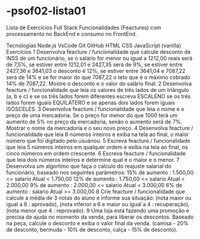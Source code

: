 # -psof02-lista01

Lista de Exercícios Full Stack
Funcionalidades (Feactures) com processamento no BackEnd e consumo no FrontEnd.

Tecnologias
Node.js
VsCode
Git
GitHub
HTML
CSS
JavaScript (vanilla)
Exercícios
1 Desenvolva feacture / funcionalidade que calcule desconto de INSS de um funcionário, se o salário for menor ou igual a 1212,00 reais será de 7,5%, se estiver entre 1212,01 e 2427,35 será de 9%, se estiver entre 2427,36 e 3641,03 o desconto é 12%, se estiver entre 3641,04 e 7087,22 será de 14% e se for maior do que 7087,22 o teto que é o máximo cobrado 14% de 7087,22. Mostre o desconto e o valor do salário final.
2 Desenvolva feacture / funcionalidade que leia os valores de três lados de um triângulo (a, b e c) e se os três lados forem diferentes escreva ESCALENO se os três lados forem iguais EQUILÁTERO e se apenas dois lados forem iguais ISÓSCELES.
3 Desenvolva feacture / funcionalidade que leia o nome e o preço de uma mercadoria. Se o preço for menor do que 1000 terá um aumento de 5% no preço da mercadoria, senão o aumento será de 7%. Mostrar o nome da mercadoria e o seu novo preço.
4 Desenvolva feacture / funcionalidade que leia 6 números inteiros e exiba na tela ao final, o maior número que foi digitado pelo usuáriou.
5 Escreva feacture / funcionalidade que leia 5 números inteiros em qualquer ordem e exiba na tela ao final, os cinco números em ordem crescente.
6 Escreva feacture / funcionalidade que leia dois números inteiros e determine qual é o maior e o menor.
7 Desenvolva um algortimo que faça o cálculo do reajuste salarial do funcionário, baseado nos seguintes parâmetros:
15% de aumento : 1.500,00 <= salario Atual < 1.750,00
12% de aumento : 1.750,00 <= salario Atual < 2.000,00
9% de aumento : 2.000,00 <= salario Atual < 3.000,00
6% de aumento : salario Atual >= 3.000,00
8 Crie feacture / funcionalidade que calcule a média de 3 notas do aluno e informe sua situação: (nota maior ou igual a 6 : aprovado), (nota inferior a 6 e maior ou igual a 4 : recuperação), (nota menor que 4 : reprovado).
9 Uma loja está fazendo uma promoção e precisa de ajuda no momento da venda, para liberar os descontos. Baseado na peça, calcule o desconto e exiba o valor final da venda. (camisa - 20% de desconto, bermuda - 10% de desconto, calça - 15% de desconto).
